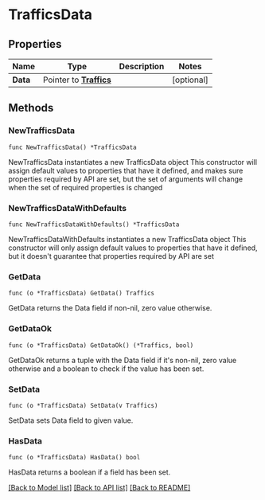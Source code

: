 # TrafficsData

## Properties

Name | Type | Description | Notes
------------ | ------------- | ------------- | -------------
**Data** | Pointer to [**Traffics**](Traffics.md) |  | [optional] 

## Methods

### NewTrafficsData

`func NewTrafficsData() *TrafficsData`

NewTrafficsData instantiates a new TrafficsData object
This constructor will assign default values to properties that have it defined,
and makes sure properties required by API are set, but the set of arguments
will change when the set of required properties is changed

### NewTrafficsDataWithDefaults

`func NewTrafficsDataWithDefaults() *TrafficsData`

NewTrafficsDataWithDefaults instantiates a new TrafficsData object
This constructor will only assign default values to properties that have it defined,
but it doesn't guarantee that properties required by API are set

### GetData

`func (o *TrafficsData) GetData() Traffics`

GetData returns the Data field if non-nil, zero value otherwise.

### GetDataOk

`func (o *TrafficsData) GetDataOk() (*Traffics, bool)`

GetDataOk returns a tuple with the Data field if it's non-nil, zero value otherwise
and a boolean to check if the value has been set.

### SetData

`func (o *TrafficsData) SetData(v Traffics)`

SetData sets Data field to given value.

### HasData

`func (o *TrafficsData) HasData() bool`

HasData returns a boolean if a field has been set.


[[Back to Model list]](../README.md#documentation-for-models) [[Back to API list]](../README.md#documentation-for-api-endpoints) [[Back to README]](../README.md)


